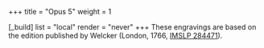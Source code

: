 +++
title = "Opus 5"
weight = 1

[_build]
list = "local"
render = "never"
+++
These engravings are based on the edition published by Welcker (London, 1766,
[IMSLP 284471](https://imslp.org/wiki/Special:ReverseLookup/284471)).
